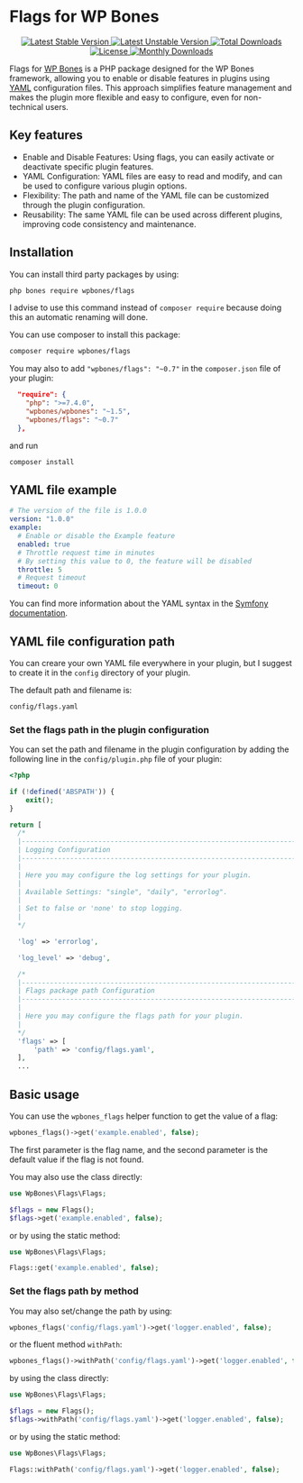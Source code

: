 # Flags for WP Bones

<p align="center">

  <a href="https://packagist.org/packages/wpbones/flags">
   <img src="https://poser.pugx.org/wpbones/flags/v/stable?style=for-the-badge" alt="Latest Stable Version" />
  </a>

  <a href="https://packagist.org/packages/wpbones/flags">
   <img src="https://poser.pugx.org/wpbones/flags/v/unstable?style=for-the-badge" alt="Latest Unstable Version" />
  </a>

  <a href="https://packagist.org/packages/wpbones/flags">
   <img src="https://poser.pugx.org/wpbones/flags/downloads?style=for-the-badge" alt="Total Downloads" />
  </a>

  <a href="https://packagist.org/packages/wpbones/flags">
   <img src="https://poser.pugx.org/wpbones/flags/license?style=for-the-badge" alt="License" />
  </a>

  <a href="https://packagist.org/packages/wpbones/flags">
   <img src="https://poser.pugx.org/wpbones/flags/d/monthly?style=for-the-badge" alt="Monthly Downloads" />
  </a>

</p>

Flags for [WP Bones](https://wpbones.com) is a PHP package designed for the WP Bones framework, allowing you to enable or disable features in plugins using [YAML](https://yaml.org/) configuration files.
This approach simplifies feature management and makes the plugin more flexible and easy to configure, even for non-technical users.

## Key features
 - Enable and Disable Features: Using flags, you can easily activate or deactivate specific plugin features.
 - YAML Configuration: YAML files are easy to read and modify, and can be used to configure various plugin options.
 - Flexibility: The path and name of the YAML file can be customized through the plugin configuration.
 - Reusability: The same YAML file can be used across different plugins, improving code consistency and maintenance.

## Installation

You can install third party packages by using:

```sh
php bones require wpbones/flags
```

I advise to use this command instead of `composer require` because doing this an automatic renaming will done.

You can use composer to install this package:

```sh
composer require wpbones/flags
```

You may also to add `"wpbones/flags": "~0.7"` in the `composer.json` file of your plugin:

```json
  "require": {
    "php": ">=7.4.0",
    "wpbones/wpbones": "~1.5",
    "wpbones/flags": "~0.7"
  },
```

and run

```sh
composer install
```

## YAML file example

```yaml
# The version of the file is 1.0.0
version: "1.0.0"
example:
  # Enable or disable the Example feature
  enabled: true
  # Throttle request time in minutes
  # By setting this value to 0, the feature will be disabled
  throttle: 5
  # Request timeout
  timeout: 0
```

You can find more information about the YAML syntax in the [Symfony documentation](https://symfony.com/doc/current/components/yaml.html).

## YAML file configuration path

You can creare your own YAML file everywhere in your plugin, but I suggest to create it in the `config` directory of your plugin.

The default path and filename is:

```sh
config/flags.yaml
```

### Set the flags path in the plugin configuration

You can set the path and filename in the plugin configuration by adding the following line in the `config/plugin.php` file of your plugin:

```php
<?php

if (!defined('ABSPATH')) {
    exit();
}

return [
  /*
  |--------------------------------------------------------------------------
  | Logging Configuration
  |--------------------------------------------------------------------------
  |
  | Here you may configure the log settings for your plugin.
  |
  | Available Settings: "single", "daily", "errorlog".
  |
  | Set to false or 'none' to stop logging.
  |
  */

  'log' => 'errorlog',

  'log_level' => 'debug',

  /*
  |--------------------------------------------------------------------------
  | Flags package path Configuration
  |--------------------------------------------------------------------------
  |
  | Here you may configure the flags path for your plugin.
  |
  */
  'flags' => [
      'path' => 'config/flags.yaml',
  ],
  ...
```

## Basic usage

You can use the `wpbones_flags` helper function to get the value of a flag:

```php
wpbones_flags()->get('example.enabled', false);
```

The first parameter is the flag name, and the second parameter is the default value if the flag is not found.

You may also use the class directly:

```php
use WpBones\Flags\Flags;

$flags = new Flags();
$flags->get('example.enabled', false);
```

or by using the static method:

```php
use WpBones\Flags\Flags;

Flags::get('example.enabled', false);
```

### Set the flags path by method

You may also set/change the path by using:

```php
wpbones_flags('config/flags.yaml')->get('logger.enabled', false);
```

or the fluent method `withPath`:

```php
wpbones_flags()->withPath('config/flags.yaml')->get('logger.enabled', false);
```

by using the class directly:

```php
use WpBones\Flags\Flags;

$flags = new Flags();
$flags->withPath('config/flags.yaml')->get('logger.enabled', false);
```

or by using the static method:

```php
use WpBones\Flags\Flags;

Flags::withPath('config/flags.yaml')->get('logger.enabled', false);
```



